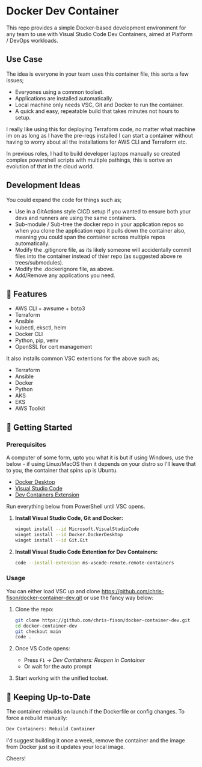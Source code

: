 # Docker Dev Container

This repo provides a simple Docker-based development environment for any team to use with Visual Studio Code Dev Containers, aimed at Platform / DevOps workloads.

## Use Case

The idea is everyone in your team uses this container file, this sorts a few issues;

- Everyones using a common toolset.
- Applications are installed automatically.
- Local machine only needs VSC, Git and Docker to run the container.
- A quick and easy, repeatable build that takes minutes not hours to setup.

I really like using this for deploying Terraform code, no matter what machine im on as long as I have the pre-reqs installed I can start a container without having to worry about all the installations for AWS CLI and Terraform etc.

In previous roles, I had to build developer laptops manually so created complex powershell scripts with multiple pathings, this is sortve an evolution of that in the cloud world.

## Development Ideas

You could expand the code for things such as;

- Use in a GitActions style CICD setup if you wanted to ensure both your devs and runners are using the same containers.
- Sub-module / Sub-tree the docker repo in your application repos so when you clone the application repo it pulls down the container also, meaning you could span the container across multiple repos automatically.
- Modify the .gitignore file, as its likely someone will accidentally commit files into the container instead of thier repo (as suggested above re trees/submodules).
- Modify the .dockerignore file, as above.
- Add/Remove any applications you need.

## 🚀 Features

- AWS CLI + awsume + boto3
- Terraform
- Ansible
- kubectl, eksctl, helm
- Docker CLI
- Python, pip, venv
- OpenSSL for cert management

It also installs common VSC extentions for the above such as;

- Terraform
- Ansible
- Docker
- Python
- AKS
- EKS
- AWS Toolkit

## 🔧 Getting Started

### Prerequisites

A computer of some form, upto you what it is but if using Windows, use the below - if using Linux/MacOS then it depends on your distro so I'll leave that to you, the container that spins up is Ubuntu.

- [Docker Desktop](https://www.docker.com/products/docker-desktop)
- [Visual Studio Code](https://code.visualstudio.com/)
- [Dev Containers Extension](https://marketplace.visualstudio.com/items?itemName=ms-vscode-remote.remote-containers)

Run everything below from PowerShell until VSC opens.

1. **Install Visual Studio Code, Git and Docker:**
   ```bash
   winget install --id Microsoft.VisualStudioCode
   winget install --id Docker.DockerDesktop
   winget install --id Git.Git
   
2. **Install Visual Studio Code Extention for Dev Containers:**
   ```bash  
   code --install-extension ms-vscode-remote.remote-containers

### Usage

You can either load VSC up and clone https://github.com/chris-fison/docker-container-dev.git or use the fancy way below:

1. Clone the repo:
   ```bash
   git clone https://github.com/chris-fison/docker-container-dev.git
   cd docker-container-dev
   git checkout main
   code .
   ```

2. Once VS Code opens:
   - Press `F1` → _Dev Containers: Reopen in Container_
   - Or wait for the auto prompt

3. Start working with the unified toolset.

## 🔄 Keeping Up-to-Date

The container rebuilds on launch if the Dockerfile or config changes. To force a rebuild manually:
```bash
Dev Containers: Rebuild Container
```

I'd suggest building it once a week, remove the container and the image from Docker just so it updates your local image.

Cheers!


